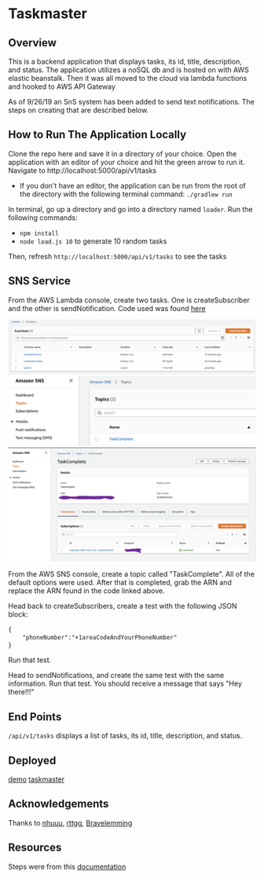 # Taskmaster

## Overview
This is a backend application that displays tasks, its id, title, description, and status.  The application utilizes a noSQL db and is hosted on with AWS elastic beanstalk.  Then it was all moved to the cloud via lambda functions and hooked to AWS API Gateway

As of 9/26/19 an SnS system has been added to send text notifications.  The steps on creating that are described below.

## How to Run The Application Locally

Clone the repo here and save it in a directory of your choice. Open the application with an editor of your choice and hit the green arrow to run it. Navigate to http://localhost:5000/api/v1/tasks
- If you don't have an editor, the application can be run from the root of the directory with the following terminal command: ```./gradlew run```

In terminal, go up a directory and go into a directory named ```loader```. Run the following commands:
- ```npm install```
- ```node load.js 10``` to generate 10 random tasks

Then, refresh ```http://localhost:5000/api/v1/tasks``` to see the tasks

## SNS Service
From the AWS Lambda console, create two tasks.  One is createSubscriber and the other is sendNotification.  Code used was found [here](https://github.com/codefellows/seattle-java-401d5/tree/master/class-38/demo/sns/lambda)

![lambda functions](/assets/lambdaDashboard.png)
![sns Dashboard](/assets/snsDashboard.png)
![sns Proof](/assets/snsProof.png)


From the AWS SNS console, create a topic called "TaskComplete".  All of the default options were used.  After that is completed, grab the ARN and replace the ARN found in the code linked above.

Head back to createSubscribers, create a test with the following JSON block:

```
{
    "phoneNumber":"+1areaCodeAndYourPhoneNumber"
}
```
Run that test.

Head to sendNotifications, and create the same test with the same information.  Run that test.  You should receive a message that says "Hey there!!!"

## End Points

```/api/v1/tasks``` displays a list of tasks, its id, title, description, and status.

## Deployed
[demo](http://dev-env.ipm3pei5qu.us-west-2.elasticbeanstalk.com/api/v1/customers)
[taskmaster](http://taskmaster.6jwvzatvsi.us-west-2.elasticbeanstalk.com/api/v1/tasks)

## Acknowledgements
Thanks to [nhuuu](https://github.com/nhuuu), [rttgg](https://github.com/rttgg), [Bravelemming](https://github.com/Bravelemming)

## Resources
Steps were from this [documentation](https://github.com/codefellows/seattle-java-401d5/tree/master/class-26/lab)